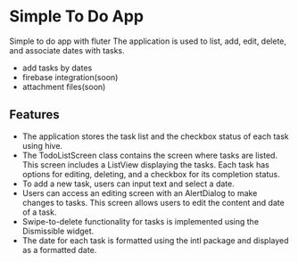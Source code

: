 # Simple To Do App

Simple to do app with fluter
The application is used to list, add, edit, delete, and associate dates with tasks.

- add tasks by dates
- firebase integration(soon)
- attachment files(soon)

## Features

- The application stores the task list and the checkbox status of each task using hive.
- The TodoListScreen class contains the screen where tasks are listed. This screen includes a ListView displaying the tasks. Each task has options for editing, deleting, and a checkbox for its completion status.
- To add a new task, users can input text and select a date.
- Users can access an editing screen with an AlertDialog to make changes to tasks. This screen allows users to edit the content and date of a task.
- Swipe-to-delete functionality for tasks is implemented using the Dismissible widget.
- The date for each task is formatted using the intl package and displayed as a formatted date.

